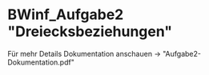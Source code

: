 # BWinf_Aufgabe2 "Dreiecksbeziehungen"
Für mehr Details Dokumentation anschauen -> "Aufgabe2-Dokumentation.pdf" 
